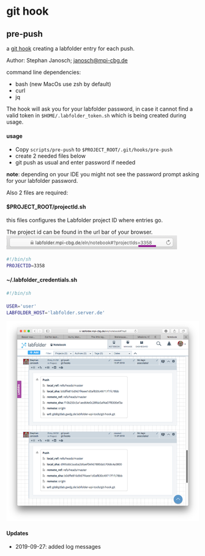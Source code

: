 # git hook

## pre-push
a [git hook](https://git-scm.com/book/de/v1/Git-individuell-einrichten-Git-Hooks) creating a labfolder entry for each push.

Author: Stephan Janosch; janosch@mpi-cbg.de

command line dependencies: 
* bash (new MacOs use zsh by default)
* curl
* jq

The hook will ask you for your labfolder password, in case it cannot find a valid token in `$HOME/.labfolder_token.sh` 
 which is being created during usage.

#### usage

* Copy `scripts/pre-push` to `$PROJECT_ROOT/.git/hooks/pre-push`
* create 2 needed files below
* git push as usual and enter password if needed

**note**: depending on your IDE you might not see the password prompt asking for your labfolder password.

Also 2 files are required:

#### $PROJECT_ROOT/projectId.sh
this files configures the Labfolder project ID where entries go.

The project id can be found in the url bar of your browser.
![](doc/images/labfolder_project_id.png)

```bash
#!/bin/sh
PROJECTID=3358
```

#### ~/.labfolder_credentials.sh


```bash 
#!/bin/sh

USER='user'
LABFOLDER_HOST='labfolder.server.de'
```

![](doc/images/git_push_entries.png)


#### Updates

* 2019-09-27: added log messages